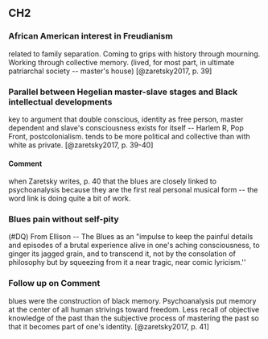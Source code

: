 ## CH2

### African American interest in Freudianism
related to family separation. Coming to grips with history through mourning. Working through collective memory. (lived, for most part, in ultimate patriarchal society -- master's house) [@zaretsky2017, p. 39]

### Parallel between Hegelian master-slave stages and Black intellectual developments
key to argument that double conscious, identity as free person, master dependent and slave's consciousness exists for itself -- Harlem R, Pop Front, postcolonialism. tends to be more political and collective than with white as private. [@zaretsky2017, p. 39-40]

#### Comment
when Zaretsky writes, p. 40 that the blues are closely linked to psychoanalysis because they are the first real personal musical form -- the word link is doing quite a bit of work.

### Blues pain without self-pity
(#DQ) From Ellison -- The Blues as an  "impulse to keep the painful details and episodes of a brutal experience alive in one's aching consciousness, to ginger its jagged grain, and to transcend it, not by the consolation of philosophy but by squeezing from it a near tragic, near comic lyricism.''

### Follow up on Comment
blues were the construction of black memory. Psychoanalysis put memory at the center of all human strivings toward freedom. Less recall of objective knowledge of the past than the subjective process of mastering the past so that it becomes part of one's identity. [@zaretsky2017, p. 41]
